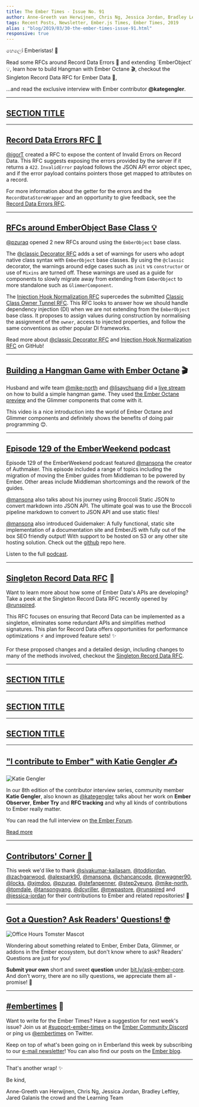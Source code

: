 ```yaml
---
title: The Ember Times - Issue No. 91
author: Anne-Greeth van Herwijnen, Chris Ng, Jessica Jordan, Bradley Leftley, Jared Galanis the crowd
tags: Recent Posts, Newsletter, Ember.js Times, Ember Times, 2019
alias : "blog/2019/03/30-the-ember-times-issue-91.html"
responsive: true
---
```


හෙලෝ Emberistas! 🐹

<SOME-INTRO-HERE-TO-KEEP-THEM-SUBSCRIBERS-READING>
<!--alex ignore hangman-hangwoman-->
Read some RFCs around Record Data Errors 📇 and extending `EmberObject` 💡, learn how to build Hangman with Ember Octane 🎬, checkout the Singleton Record Data RFC for Ember Data 💾,


...and read the exclusive interview with Ember contributor **@kategengler**.

---

## [SECTION TITLE](#section-url)


---

## [Record Data Errors RFC 📇](https://github.com/emberjs/rfcs/pull/465)

<!--alex ignore invalid-->
[@igorT](https://github.com/igorT) created a RFC to expose the content of Invalid Errors on Record Data. This RFC suggests exposing the errors provided by the server if it returns a `422`. `InvalidError` payload follows the JSON API error object spec, and if the error payload contains pointers those get mapped to attributes on a record.

For more information about the getter for the errors and the `RecordDataStoreWrapper` and an opportunity to give feedback, see the [Record Data Errors RFC](https://github.com/emberjs/rfcs/pull/465).

---

## [RFCs around EmberObject Base Class 💡](https://github.com/emberjs/rfcs/pulls)

[@pzuraq](https://github.com/pzuraq) opened 2 new RFCs around using the `EmberObject` base class.

The [@classic Decorator RFC](https://github.com/emberjs/rfcs/pull/468) adds a set of warnings for users who adopt native class syntax with `EmberObject` base classes. By using the `@classic` decorator, the warnings around edge cases such as `init` vs `constructor` or use of `Mixins` are turned off. These warnings are used as a guide for components to slowly migrate away from extending from `EmberObject` to more standalone such as `GlimmerComponent`.

The [Injection Hook Normalization RFC](https://github.com/emberjs/rfcs/pull/467) supercedes the submitted [Classic Class Owner Tunnel RFC](https://github.com/emberjs/rfcs/pull/451). This RFC looks to answer how we should handle dependency injection (DI) when we are not extending from the `EmberObject` base class. It proposes to assign values during construction by normalising the assignment of the `owner`, access to injected properties, and follow the same conventions as other popular DI frameworks.

Read more about [@classic Decorator RFC](https://github.com/emberjs/rfcs/pull/468) and [Injection Hook Normalization RFC](https://github.com/emberjs/rfcs/pull/467) on GitHub!

---

<!--alex ignore hangman-hangwoman-->
## [Building a Hangman Game with Ember Octane](https://www.twitch.tv/videos/400723351) 🎬

<!--alex ignore hangman-hangwoman-->
Husband and wife team [@mike-north](https://github.com/mike-north) and [@lisaychuang](https://github.com/lisaychuang) did a [live stream](https://www.twitch.tv/videos/400723351) on how to build a simple hangman game. They used [the Ember Octane preview](https://emberjs.com/editions/octane/) and the Glimmer components that come with it.

This video is a nice introduction into the world of Ember Octane and Glimmer components and definitely shows the benefits of doing pair programming 😊.

---

## [Episode 129 of the EmberWeekend podcast](https://emberweekend.com/episodes/empress-the-ember-press)

<!--alex ignore middleman-middlewoman-->
Episode 129 of the EmberWeekend podcast featured [@mansona](https://github.com/mansona) the creator of Authmaker. This episode included a range of topics including the migration of moving the Ember guides from Middleman to be powered by Ember. Other areas include Middleman shortcomings and the rework of the guides.

[@mansona](https://github.com/mansona) also talks about his journey using Broccoli Static JSON to convert markdown into JSON API. The ultimate goal was to use the Broccoli pipeline markdown to convert to JSON API and use static files!

[@mansona](https://github.com/mansona) also introduced Guidemaker:  A fully functional, static site implementation of a documentation site and EmberJS with fully out of the box SEO friendly output! With support to be hosted on S3 or any other site hosting solution. Check out the [github](https://github.com/empress/guidemaker) repo here.

Listen to the full [podcast]( https://emberweekend.com/episodes/empress-the-ember-press).

---

## [Singleton Record Data RFC](https://github.com/emberjs/rfcs/pull/461) 💾
Want to learn more about how some of Ember Data's APIs are developing? Take a peek at the Singleton Record Data RFC recently opened by [@runspired](https://github.com/runspired).

This RFC focuses on ensuring that Record Data can be implemented as a singleton, eliminates some redundant APIs and simplifies method signatures. This plan for Record Data offers opportunities for performance optimizations ⚡️ and improved feature sets! ✨

For these proposed changes and a detailed design, including changes to many of the methods involved, checkout the [Singleton Record Data RFC](https://github.com/emberjs/rfcs/pull/461).

---

## [SECTION TITLE](#section-url)

---

## [SECTION TITLE](#section-url)


---

## [SECTION TITLE](#section-url)


---

## ["I contribute to Ember" with Katie Gengler ✍️](https://discuss.emberjs.com/t/i-contribute-to-ember-with-katie-gengler/16374)

<div class="float-right padded portrait-frame">
  <img alt="Katie Gengler" title="Katie Gengler - Contributor to Ember" src="/images/blog/emberjstimes/kategengler.jpeg" />
</div>

In our 8th edition of the contributor interview series, community member **Katie Gengler**, also known as [@kategengler](https://github.com/kategengler) talks about her work on **Ember Observer**, **Ember Try** and **RFC tracking** and why all kinds of contributions to Ember really matter.

You can read the full interview on [the Ember Forum](https://discuss.emberjs.com/t/i-contribute-to-ember-with-katie-gengler/16374).

<a class="ember-button ember-button--centered" href="https://discuss.emberjs.com/t/i-contribute-to-ember-with-katie-gengler/16374">Read more</a>

---


## [Contributors' Corner 👏](https://guides.emberjs.com/release/contributing/repositories/)

<p>This week we'd like to thank <a href="https://github.com/sivakumar-kailasam" target="gh-user">@sivakumar-kailasam</a>, <a href="https://github.com/toddjordan" target="gh-user">@toddjordan</a>, <a href="https://github.com/zachgarwood" target="gh-user">@zachgarwood</a>, <a href="https://github.com/alexpark90" target="gh-user">@alexpark90</a>, <a href="https://github.com/mansona" target="gh-user">@mansona</a>, <a href="https://github.com/chancancode" target="gh-user">@chancancode</a>, <a href="https://github.com/rwwagner90" target="gh-user">@rwwagner90</a>, <a href="https://github.com/locks" target="gh-user">@locks</a>, <a href="https://github.com/xjmdoo" target="gh-user">@xjmdoo</a>, <a href="https://github.com/pzuraq" target="gh-user">@pzuraq</a>, <a href="https://github.com/stefanpenner" target="gh-user">@stefanpenner</a>, <a href="https://github.com/step2yeung" target="gh-user">@step2yeung</a>, <a href="https://github.com/mike-north" target="gh-user">@mike-north</a>, <a href="https://github.com/tomdale" target="gh-user">@tomdale</a>, <a href="https://github.com/tansongyang" target="gh-user">@tansongyang</a>, <a href="https://github.com/dcyriller" target="gh-user">@dcyriller</a>, <a href="https://github.com/mwpastore" target="gh-user">@mwpastore</a>, <a href="https://github.com/runspired" target="gh-user">@runspired</a> and <a href="https://github.com/jessica-jordan" target="gh-user">@jessica-jordan</a>  for their contributions to Ember and related repositories! 💖</p>

---

## [Got a Question? Ask Readers' Questions! 🤓](https://docs.google.com/forms/d/e/1FAIpQLScqu7Lw_9cIkRtAiXKitgkAo4xX_pV1pdCfMJgIr6Py1V-9Og/viewform)

<div class="blog-row">
  <img class="float-right small transparent padded" alt="Office Hours Tomster Mascot" title="Readers' Questions" src="/images/tomsters/officehours.png" />

  <p>Wondering about something related to Ember, Ember Data, Glimmer, or addons in the Ember ecosystem, but don't know where to ask? Readers’ Questions are just for you!</p>

<p><strong>Submit your own</strong> short and sweet <strong>question</strong> under <a href="https://bit.ly/ask-ember-core" target="rq">bit.ly/ask-ember-core</a>. And don’t worry, there are no silly questions, we appreciate them all - promise! 🤞</p>

</div>

---

## [#embertimes](https://emberjs.com/blog/tags/newsletter.html) 📰

Want to write for the Ember Times? Have a suggestion for next week's issue? Join us at [#support-ember-times](https://discordapp.com/channels/480462759797063690/485450546887786506) on the [Ember Community Discord](https://discordapp.com/invite/zT3asNS) or ping us [@embertimes](https://twitter.com/embertimes) on Twitter.

Keep on top of what's been going on in Emberland this week by subscribing to our [e-mail newsletter](https://the-emberjs-times.ongoodbits.com/)! You can also find our posts on the [Ember blog](https://emberjs.com/blog/tags/newsletter.html).

---


That's another wrap! ✨

Be kind,

Anne-Greeth van Herwijnen, Chris Ng, Jessica Jordan, Bradley Leftley, Jared Galanis the crowd and the Learning Team

